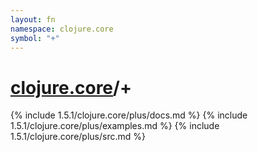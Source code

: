 ```yaml
---
layout: fn
namespace: clojure.core
symbol: "+"
---
```


# [clojure.core](../)/+

{% include 1.5.1/clojure.core/plus/docs.md %}
{% include 1.5.1/clojure.core/plus/examples.md %}
{% include 1.5.1/clojure.core/plus/src.md %}

